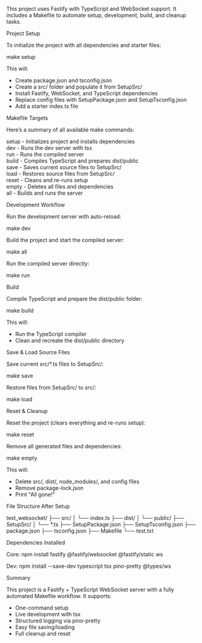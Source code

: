 
This project uses Fastify with TypeScript and WebSocket support. It includes a Makefile to automate setup, development, build, and cleanup tasks.

Project Setup

To initialize the project with all dependencies and starter files:

make setup

This will:
- Create package.json and tsconfig.json
- Create a src/ folder and populate it from SetupSrc/
- Install Fastify, WebSocket, and TypeScript dependencies
- Replace config files with SetupPackage.json and SetupTsconfig.json
- Add a starter index.ts file

Makefile Targets

Here’s a summary of all available make commands:

setup   - Initializes project and installs dependencies  
dev     - Runs the dev server with tsx  
run     - Runs the compiled server  
build   - Compiles TypeScript and prepares dist/public  
save    - Saves current source files to SetupSrc/  
load    - Restores source files from SetupSrc/  
reset   - Cleans and re-runs setup  
empty   - Deletes all files and dependencies  
all     - Builds and runs the server  

Development Workflow

Run the development server with auto-reload:

make dev

Build the project and start the compiled server:

make all

Run the compiled server directly:

make run

Build

Compile TypeScript and prepare the dist/public folder:

make build

This will:
- Run the TypeScript compiler
- Clean and recreate the dist/public directory

Save & Load Source Files

Save current src/*.ts files to SetupSrc/:

make save

Restore files from SetupSrc/ to src/:

make load

Reset & Cleanup

Reset the project (clears everything and re-runs setup):

make reset

Remove all generated files and dependencies:

make empty

This will:
- Delete src/, dist/, node_modules/, and config files
- Remove package-lock.json
- Print "All gone!"

File Structure After Setup

test_websocket/
├── src/
│   └── index.ts
├── dist/
│   └── public/
├── SetupSrc/
│   └── *.ts
├── SetupPackage.json
├── SetupTsconfig.json
├── package.json
├── tsconfig.json
├── Makefile
└── test.txt

Dependencies Installed

Core:
npm install fastify @fastify/websocket @fastify/static ws

Dev:
npm install --save-dev typescript tsx pino-pretty @types/ws

Summary

This project is a Fastify + TypeScript WebSocket server with a fully automated Makefile workflow. It supports:
- One-command setup
- Live development with tsx
- Structured logging via pino-pretty
- Easy file saving/loading
- Full cleanup and reset